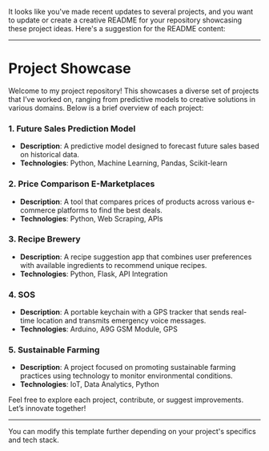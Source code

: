 It looks like you've made recent updates to several projects, and you want to update or create a creative README for your repository showcasing these project ideas. Here's a suggestion for the README content:

---

# Project Showcase

Welcome to my project repository! This showcases a diverse set of projects that I’ve worked on, ranging from predictive models to creative solutions in various domains. Below is a brief overview of each project:

### 1. **Future Sales Prediction Model**
   - **Description**: A predictive model designed to forecast future sales based on historical data.
   - **Technologies**: Python, Machine Learning, Pandas, Scikit-learn

### 2. **Price Comparison E-Marketplaces**
   - **Description**: A tool that compares prices of products across various e-commerce platforms to find the best deals.
   - **Technologies**: Python, Web Scraping, APIs

### 3. **Recipe Brewery**
   - **Description**: A recipe suggestion app that combines user preferences with available ingredients to recommend unique recipes.
   - **Technologies**: Python, Flask, API Integration

### 4. **SOS**
   - **Description**: A portable keychain with a GPS tracker that sends real-time location and transmits emergency voice messages.
   - **Technologies**: Arduino, A9G GSM Module, GPS

### 5. **Sustainable Farming**
   - **Description**: A project focused on promoting sustainable farming practices using technology to monitor environmental conditions.
   - **Technologies**: IoT, Data Analytics, Python

Feel free to explore each project, contribute, or suggest improvements. Let’s innovate together!

---

You can modify this template further depending on your project's specifics and tech stack.
